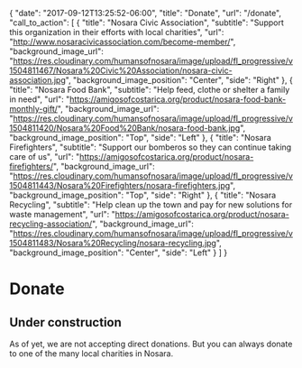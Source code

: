 {
  "date": "2017-09-12T13:25:52-06:00",
  "title": "Donate",
  "url": "/donate",
  "call_to_action": [
    {
      "title": "Nosara Civic Association",
      "subtitle": "Support this organization in their efforts with local charities",
      "url": "http://www.nosaracivicassociation.com/become-member/",
      "background_image_url": "https://res.cloudinary.com/humansofnosara/image/upload/fl_progressive/v1504811467/Nosara%20Civic%20Association/nosara-civic-association.jpg",
      "background_image_position": "Center",
      "side": "Right"
    },
    {
      "title": "Nosara Food Bank",
      "subtitle": "Help feed, clothe or shelter a family in need",
      "url": "https://amigosofcostarica.org/product/nosara-food-bank-monthly-gift/",
      "background_image_url": "https://res.cloudinary.com/humansofnosara/image/upload/fl_progressive/v1504811420/Nosara%20Food%20Bank/nosara-food-bank.jpg",
      "background_image_position": "Top",
      "side": "Left"
    },
    {
      "title": "Nosara Firefighters",
      "subtitle": "Support our bomberos so they can continue taking care of us",
      "url": "https://amigosofcostarica.org/product/nosara-firefighters/",
      "background_image_url": "https://res.cloudinary.com/humansofnosara/image/upload/fl_progressive/v1504811443/Nosara%20Firefighters/nosara-firefighters.jpg",
      "background_image_position": "Top",
      "side": "Right"
    },
    {
      "title": "Nosara Recycling",
      "subtitle": "Help clean up the town and pay for new solutions for waste management",
      "url": "https://amigosofcostarica.org/product/nosara-recycling-association/",
      "background_image_url": "https://res.cloudinary.com/humansofnosara/image/upload/fl_progressive/v1504811483/Nosara%20Recycling/nosara-recycling.jpg",
      "background_image_position": "Center",
      "side": "Left"
    }
  ]
}
# Donate
        

## Under construction
        

As of yet, we are not accepting direct donations. But you can always donate to one of the many local charities in Nosara.